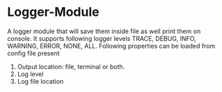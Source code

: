 # Logger-Module
A logger module that will save them inside file as well print them on console. It supports following logger levels  TRACE, DEBUG, INFO, WARNING, ERROR, NONE, ALL.
Following properties can be loaded from config file  present 
 1. Output location: file, terminal or both.
 2. Log level 
 3. Log file location
